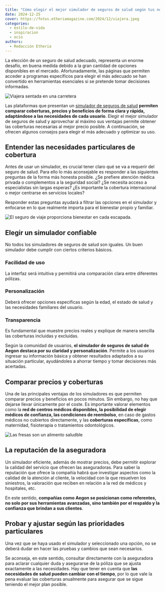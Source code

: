 ```yaml
---
title: "Cómo elegir el mejor simulador de seguros de salud según tus necesidades"
date: 2024-12-25
cover: https://fotos.etheriamagazine.com/2024/12/viajera.jpeg
categories: 
  - estilo-de-vida
  - inspiracion
  - ocio
authors: 
  - Redacción Etheria
---
```


La elección de un seguro de salud adecuado, representa un enorme desafío, en buena 
medida debido a la gran cantidad de opciones disponibles en el mercado. Afortunadamente, 
las páginas que permiten acceder a programas específicos para elegir el más adecuado se 
han convertido en herramientas esenciales si se pretende tomar decisiones informadas. 

![Viajera sentada en una carretera](https://fotos.etheriamagazine.com/2024/12/viajera.jpeg "Viajar abre la mente y cultiva el espíritu.")

Las plataformas que presentan un [simulador de seguros de 
salud](https://www.aegon.es/seguros/salud/calcula-tu-precio) **permiten comparar 
coberturas, precios y beneficios de forma clara y rápida, adaptándose a las necesidades 
de cada usuario**. Elegir el mejor simulador de seguros de salud y aprovechar al máximo 
sus ventajas permite obtener las coberturas necesarias al mejor precio posible. A 
continuación, se ofrecen algunos consejos para elegir el más adecuado y optimizar su 
uso. 

## Entender las necesidades particulares de cobertura

Antes de usar un simulador, es crucial tener claro qué se va a requerir del seguro de 
salud. Para ello lo más aconsejable es responder a las siguientes preguntas de la forma 
más honesta posible. ¿Se prefiere atención médica privada o complementos a la seguridad 
social? ¿Se necesita acceso a especialistas sin largas esperas? ¿Es importante la 
cobertura internacional o mejor centrarse en servicios locales? 

Responder estas preguntas ayudará a filtrar las opciones en el simulador y enfocarse en 
lo que realmente importa para el bienestar propio y familiar. 

![El seguro de viaje proporciona bienestar en cada escapada.](https://fotos.etheriamagazine.com/2024/12/blood-pressure.jpeg "Un seguro de viaje proporciona tranquilidad en cada escapada.")

## Elegir un simulador confiable

No todos los simuladores de seguros de salud son iguales. Un buen simulador debe cumplir 
con ciertos criterios básicos. 

### Facilidad de uso

La interfaz será intuitiva y permitirá una comparación clara entre diferentes pólizas. 

### Personalización

Deberá ofrecer opciones específicas según la edad, el estado de salud y las necesidades 
familiares del usuario. 

### Transparencia

Es fundamental que muestre precios reales y explique de manera sencilla las coberturas 
incluidas y excluidas. 

Según la comunidad de usuarios, **el simulador de seguros de salud de Aegon destaca por 
su claridad y personalización**. Permite a los usuarios ingresar su información básica y 
obtener resultados adaptados a su situación particular, ayudándoles a ahorrar tiempo y 
tomar decisiones más acertadas. 

## Comparar precios y coberturas

Una de las principales ventajas de los simuladores es que permiten comparar precios y 
beneficios en pocos minutos. Sin embargo, no hay que dejarse llevar únicamente por el 
coste. Es importante valorar elementos como la **red de centros médicos disponibles, la 
posibilidad de elegir médicos de confianza, las condiciones de reembolso**, en caso de 
gastos médicos no cubiertos directamente, y las **coberturas específicas**, como 
maternidad, fisioterapia o tratamientos odontológicos. 

![Las fresas son un alimento saludble](https://fotos.etheriamagazine.com/2024/12/fresas-salud.jpeg "Una alimentación adecuada contribuye a una vida más saludable.")

## La reputación de la aseguradora

Un simulador eficiente, además de mostrar precios, debe permitir explorar la calidad del 
servicio que ofrecen las aseguradoras. Para saber la reputación que ofrece la compañía 
habrá que investigar aspectos como la calidad de la atención al cliente, la velocidad 
con la que resuelven los siniestros, la valoración que reciben en relación a la red de 
médicos y hospitales, etc. 

En este sentido, **compañías como Aegon se posicionan como referentes, no solo por sus 
herramientas avanzadas, sino también por el respaldo y la confianza que brindan a sus 
clientes**. 

## Probar y ajustar según las prioridades particulares

Una vez que se haya usado el simulador y seleccionado una opción, no se deberá dudar en 
hacer las pruebas y cambios que sean necesarios. 

Se aconseja, en este sentido, consultar directamente con la aseguradora para aclarar 
cualquier duda y asegurarse de la póliza que se ajusta exactamente a las necesidades. 
Hay que tener en cuenta que **las necesidades de salud pueden cambiar con el tiempo**, 
por lo que vale la pena evaluar las coberturas anualmente para asegurar que se sigue 
teniendo el mejor plan posible.
